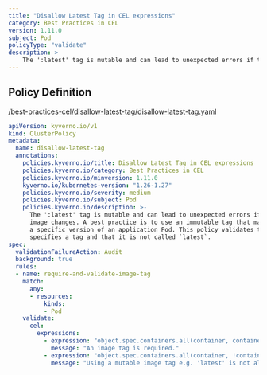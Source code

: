 ```yaml
---
title: "Disallow Latest Tag in CEL expressions"
category: Best Practices in CEL
version: 1.11.0
subject: Pod
policyType: "validate"
description: >
    The ':latest' tag is mutable and can lead to unexpected errors if the image changes. A best practice is to use an immutable tag that maps to a specific version of an application Pod. This policy validates that the image specifies a tag and that it is not called `latest`.
---
```


## Policy Definition
<a href="https://github.com/kyverno/policies/raw/main//best-practices-cel/disallow-latest-tag/disallow-latest-tag.yaml" target="-blank">/best-practices-cel/disallow-latest-tag/disallow-latest-tag.yaml</a>

```yaml
apiVersion: kyverno.io/v1
kind: ClusterPolicy
metadata:
  name: disallow-latest-tag
  annotations:
    policies.kyverno.io/title: Disallow Latest Tag in CEL expressions
    policies.kyverno.io/category: Best Practices in CEL 
    policies.kyverno.io/minversion: 1.11.0
    kyverno.io/kubernetes-version: "1.26-1.27"
    policies.kyverno.io/severity: medium
    policies.kyverno.io/subject: Pod
    policies.kyverno.io/description: >-
      The ':latest' tag is mutable and can lead to unexpected errors if the
      image changes. A best practice is to use an immutable tag that maps to
      a specific version of an application Pod. This policy validates that the image
      specifies a tag and that it is not called `latest`.
spec:
  validationFailureAction: Audit
  background: true
  rules:
  - name: require-and-validate-image-tag
    match:
      any:
      - resources:
          kinds:
          - Pod
    validate:
      cel:
        expressions:
          - expression: "object.spec.containers.all(container, container.image.contains(':'))"
            message: "An image tag is required."
          - expression: "object.spec.containers.all(container, !container.image.endsWith(':latest'))"
            message: "Using a mutable image tag e.g. 'latest' is not allowed."


```
